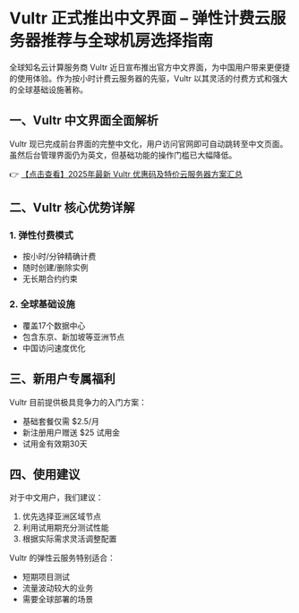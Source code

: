 # Vultr 正式推出中文界面 – 弹性计费云服务器推荐与全球机房选择指南

全球知名云计算服务商 Vultr 近日宣布推出官方中文界面，为中国用户带来更便捷的使用体验。作为按小时计费云服务器的先驱，Vultr 以其灵活的付费方式和强大的全球基础设施著称。

## 一、Vultr 中文界面全面解析

Vultr 现已完成前台界面的完整中文化，用户访问官网即可自动跳转至中文页面。虽然后台管理界面仍为英文，但基础功能的操作门槛已大幅降低。

👉 [【点击查看】2025年最新 Vultr 优惠码及特价云服务器方案汇总](https://bit.ly/VuLtr)

## 二、Vultr 核心优势详解

### 1. 弹性付费模式
- 按小时/分钟精确计费
- 随时创建/删除实例
- 无长期合约约束

### 2. 全球基础设施
- 覆盖17个数据中心
- 包含东京、新加坡等亚洲节点
- 中国访问速度优化

## 三、新用户专属福利

Vultr 目前提供极具竞争力的入门方案：
- 基础套餐仅需 $2.5/月
- 新注册用户赠送 $25 试用金
- 试用金有效期30天

## 四、使用建议

对于中文用户，我们建议：
1. 优先选择亚洲区域节点
2. 利用试用期充分测试性能
3. 根据实际需求灵活调整配置

Vultr 的弹性云服务特别适合：
- 短期项目测试
- 流量波动较大的业务
- 需要全球部署的场景